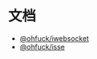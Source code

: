 # 文档
- [@ohfuck/iwebsocket](./packages/iwebsocket/readme.md)
- [@ohfuck/isse](./packages/isse/readme.md)